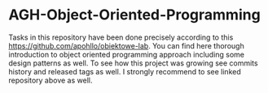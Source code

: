 # AGH-Object-Oriented-Programming

Tasks in this repository have been done precisely according to this https://github.com/apohllo/obiektowe-lab. You can find here thorough
introduction to object oriented programming approach including some design patterns as well. To see how this project was growing see commits history
and released tags as well. I strongly recommend to see linked repository above as well.
